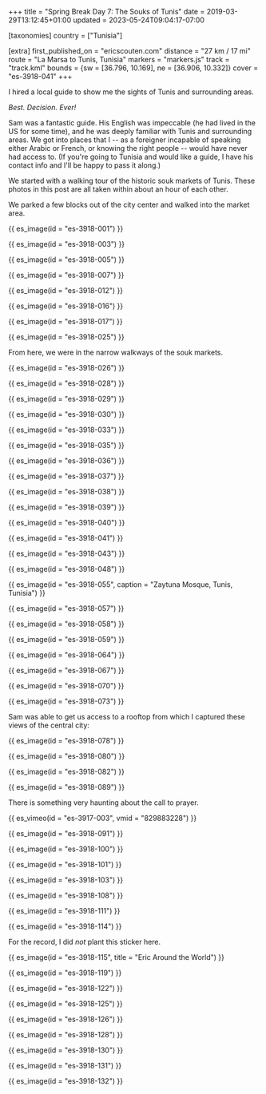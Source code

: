 +++
title = "Spring Break Day 7: The Souks of Tunis"
date = 2019-03-29T13:12:45+01:00
updated = 2023-05-24T09:04:17-07:00

[taxonomies]
country = ["Tunisia"]

[extra]
first_published_on = "ericscouten.com"
distance = "27 km / 17 mi"
route = "La Marsa to Tunis, Tunisia"
markers = "markers.js"
track = "track.kml"
bounds = {sw = [36.796, 10.169], ne = [36.906, 10.332]}
cover = "es-3918-041"
+++

I hired a local guide to show me the sights of Tunis and surrounding areas.

<!-- more -->

_Best. Decision. Ever!_

Sam was a fantastic guide. His English was impeccable (he had lived in the US for some time), and he was deeply familiar with Tunis and surrounding areas. We got into places that I -- as a foreigner incapable of speaking either Arabic or French, or knowing the right people -- would have never had access to. (If you're going to Tunisia and would like a guide, I have his contact info and I'll be happy to pass it along.)

We started with a walking tour of the historic souk markets of Tunis. These photos in this post are all taken within about an hour of each other.

We parked a few blocks out of the city center and walked into the market area.

{{ es_image(id = "es-3918-001") }}

{{ es_image(id = "es-3918-003") }}

{{ es_image(id = "es-3918-005") }}

{{ es_image(id = "es-3918-007") }}

{{ es_image(id = "es-3918-012") }}

{{ es_image(id = "es-3918-016") }}

{{ es_image(id = "es-3918-017") }}

{{ es_image(id = "es-3918-025") }}

From here, we were in the narrow walkways of the souk markets.

{{ es_image(id = "es-3918-026") }}

{{ es_image(id = "es-3918-028") }}

{{ es_image(id = "es-3918-029") }}

{{ es_image(id = "es-3918-030") }}

{{ es_image(id = "es-3918-033") }}

{{ es_image(id = "es-3918-035") }}

{{ es_image(id = "es-3918-036") }}

{{ es_image(id = "es-3918-037") }}

{{ es_image(id = "es-3918-038") }}

{{ es_image(id = "es-3918-039") }}

{{ es_image(id = "es-3918-040") }}

{{ es_image(id = "es-3918-041") }}

{{ es_image(id = "es-3918-043") }}

{{ es_image(id = "es-3918-048") }}

{{ es_image(id = "es-3918-055", caption = "Zaytuna Mosque, Tunis, Tunisia") }}

{{ es_image(id = "es-3918-057") }}

{{ es_image(id = "es-3918-058") }}

{{ es_image(id = "es-3918-059") }}

{{ es_image(id = "es-3918-064") }}

{{ es_image(id = "es-3918-067") }}

{{ es_image(id = "es-3918-070") }}

{{ es_image(id = "es-3918-073") }}

Sam was able to get us access to a rooftop from which I captured these views of the central city:

{{ es_image(id = "es-3918-078") }}

{{ es_image(id = "es-3918-080") }}

{{ es_image(id = "es-3918-082") }}

{{ es_image(id = "es-3918-089") }}

There is something very haunting about the call to prayer.

{{ es_vimeo(id = "es-3917-003", vmid = "829883228") }}

{{ es_image(id = "es-3918-091") }}

{{ es_image(id = "es-3918-100") }}

{{ es_image(id = "es-3918-101") }}

{{ es_image(id = "es-3918-103") }}

{{ es_image(id = "es-3918-108") }}

{{ es_image(id = "es-3918-111") }}

{{ es_image(id = "es-3918-114") }}

For the record, I did _not_ plant this sticker here.

{{ es_image(id = "es-3918-115", title = "Eric Around the World") }}

{{ es_image(id = "es-3918-119") }}

{{ es_image(id = "es-3918-122") }}

{{ es_image(id = "es-3918-125") }}

{{ es_image(id = "es-3918-126") }}

{{ es_image(id = "es-3918-128") }}

{{ es_image(id = "es-3918-130") }}

{{ es_image(id = "es-3918-131") }}

{{ es_image(id = "es-3918-132") }}

